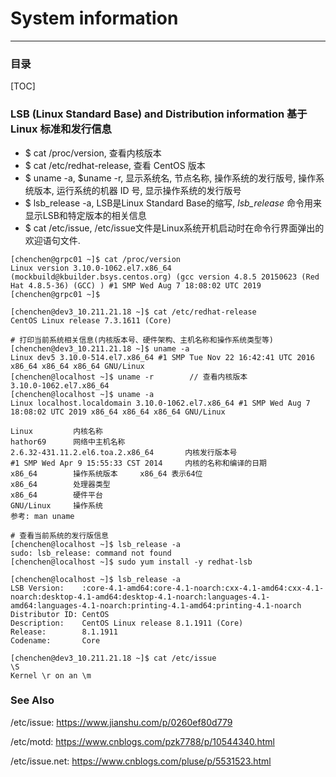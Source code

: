 # System information

---



### 目录

[TOC]



### LSB (Linux Standard Base) and Distribution information 基于 Linux 标准和发行信息

- $ cat /proc/version, 查看内核版本
- $ cat /etc/redhat-release, 查看 CentOS 版本
- \$ uname -a, $uname -r, 显示系统名, 节点名称, 操作系统的发行版号, 操作系统版本, 运行系统的机器 ID 号, 显示操作系统的发行版号
- \$ lsb_release -a, LSB是Linux Standard Base的缩写, *lsb_release* 命令用来显示LSB和特定版本的相关信息
- \$ cat /etc/issue, /etc/issue文件是Linux系统开机启动时在命令行界面弹出的欢迎语句文件.

```shell
[chenchen@grpc01 ~]$ cat /proc/version
Linux version 3.10.0-1062.el7.x86_64 (mockbuild@kbuilder.bsys.centos.org) (gcc version 4.8.5 20150623 (Red Hat 4.8.5-36) (GCC) ) #1 SMP Wed Aug 7 18:08:02 UTC 2019
[chenchen@grpc01 ~]$ 
```

```shell
[chenchen@dev3_10.211.21.18 ~]$ cat /etc/redhat-release
CentOS Linux release 7.3.1611 (Core)
```

```shell
# 打印当前系统相关信息(内核版本号、硬件架构、主机名称和操作系统类型等)
[chenchen@dev3_10.211.21.18 ~]$ uname -a
Linux dev5 3.10.0-514.el7.x86_64 #1 SMP Tue Nov 22 16:42:41 UTC 2016 x86_64 x86_64 x86_64 GNU/Linux
[chenchen@localhost ~]$ uname -r		// 查看内核版本
3.10.0-1062.el7.x86_64
[chenchen@localhost ~]$ uname -a
Linux localhost.localdomain 3.10.0-1062.el7.x86_64 #1 SMP Wed Aug 7 18:08:02 UTC 2019 x86_64 x86_64 x86_64 GNU/Linux

Linux         内核名称
hathor69      网络中主机名称
2.6.32-431.11.2.el6.toa.2.x86_64       内核发行版本号
#1 SMP Wed Apr 9 15:55:33 CST 2014     内核的名称和编译的日期
x86_64        操作系统版本     x86_64 表示64位
x86_64        处理器类型
x86_64        硬件平台
GNU/Linux     操作系统
参考: man uname
```

```shell
# 查看当前系统的发行版信息
[chenchen@localhost ~]$ lsb_release -a
sudo: lsb_release: command not found
[chenchen@localhost ~]$ sudo yum install -y redhat-lsb

[chenchen@localhost ~]$ lsb_release -a
LSB Version:    :core-4.1-amd64:core-4.1-noarch:cxx-4.1-amd64:cxx-4.1-noarch:desktop-4.1-amd64:desktop-4.1-noarch:languages-4.1-amd64:languages-4.1-noarch:printing-4.1-amd64:printing-4.1-noarch
Distributor ID: CentOS
Description:    CentOS Linux release 8.1.1911 (Core)
Release:        8.1.1911
Codename:       Core
```

```shell
[chenchen@dev3_10.211.21.18 ~]$ cat /etc/issue
\S
Kernel \r on an \m
```



### See Also

/etc/issue: https://www.jianshu.com/p/0260ef80d779

/etc/motd: https://www.cnblogs.com/pzk7788/p/10544340.html

/etc/issue.net: https://www.cnblogs.com/pluse/p/5531523.html
